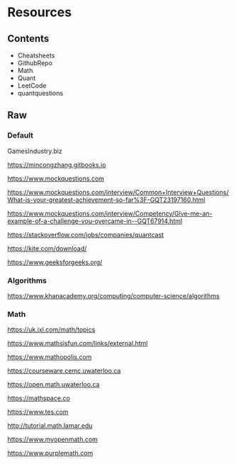 # Resources

## Contents

* Cheatsheets
* GithubRepo
* Math
* Quant
* LeetCode
* quantquestions


## Raw

### Default

GamesIndustry.biz

https://mincongzhang.gitbooks.io

https://www.mockquestions.com

https://www.mockquestions.com/interview/Common+Interview+Questions/What-is-your-greatest-achievement-so-far%3F-GQT23197160.html

https://www.mockquestions.com/interview/Competency/Give-me-an-example-of-a-challenge-you-overcame-in--GQT67914.html


https://stackoverflow.com/jobs/companies/quantcast

https://kite.com/download/

https://www.geeksforgeeks.org/


### Algorithms
https://www.khanacademy.org/computing/computer-science/algorithms

### Math
https://uk.ixl.com/math/topics

https://www.mathsisfun.com/links/external.html

https://www.mathopolis.com

https://courseware.cemc.uwaterloo.ca

https://open.math.uwaterloo.ca

https://mathspace.co

https://www.tes.com

http://tutorial.math.lamar.edu

https://www.myopenmath.com

https://www.purplemath.com
